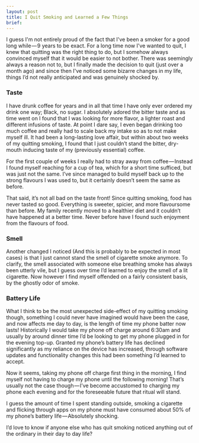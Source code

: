 ```yaml
---
layout: post
title: I Quit Smoking and Learned a Few Things
brief: 
---
```


I guess I'm not entirely proud of the fact that I've been a smoker for a good long while — 9 years to be exact. For a long time now I've wanted to quit, I knew that quitting was the right thing to do, but I somehow always convinced myself that it would be easier to not bother. There was seemingly always a reason not to, but I finally made the decision to quit (just over a month ago) and since then I've noticed some bizarre changes in my life, things I’d not really anticipated and was genuinely shocked by.
	
### Taste
I have drunk coffee for years and in all that time I have only ever ordered my drink one way; Black, no sugar. I absolutely adored the bitter taste and as time went on I found that I was looking for more flavor, a lighter roast and different infusions of taste. At point I dare say, I even began drinking too much coffee and really had to scale back my intake so as to not make myself ill. It had been a long-lasting love affair, but within about two weeks of my quitting smoking, I found that I just couldn’t stand the bitter, dry-mouth inducing taste of my (previously essential) coffee.

For the first couple of weeks I really had to stray away from coffee — Instead I found myself reaching for a cup of tea, which for a short time sufficed, but was just not the same. I’ve since managed to build myself back up to the strong flavours I was used to, but it certainly doesn’t seem the same as before.

That said, it’s not all bad on the taste front! Since quitting smoking, food has never tasted so good. Everything is sweeter, spicier, and more flavoursome than before. My family recently moved to a healthier diet and it couldn’t have happened at a better time. Never before have I found such enjoyment from the flavours of food.

### Smell
Another changed I noticed (And this is probably to be expected in most cases) is that I just cannot stand the smell of cigarette smoke anymore. To clarify, the smell associated with someone else breathing smoke has always been utterly vile, but I guess over time I’d learned to enjoy the smell of a lit cigarette. Now however I find myself offended on a fairly consistent basis, by the ghostly odor of smoke.

### Battery Life
What I think to be the most unexpected side-effect of my quitting smoking though, something I could never have imagined would have been the case, and now affects me day to day, is the length of time my phone batter now lasts! Historically I would take my phone off charge around 6:30am and usually by around dinner time I’d be looking to get my phone plugged in for the evening top-up. Granted my phone’s battery life has declined significantly as my reliance on the device has increased, through software updates and functionality changes this had been something I’d learned to accept.

Now it seems, taking my phone off charge first thing in the morning, I find myself not having to charge my phone until the following morning! That’s usually not the case though — I’ve become accustomed to charging my phone each evening and for the foreseeable future that ritual will stand.

I guess the amount of time I spent standing outside, smoking a cigarette and flicking through apps on my phone must have consumed about 50% of my phone’s battery life — Absolutely shocking.

I’d love to know if anyone else who has quit smoking noticed anything out of the ordinary in their day to day life?